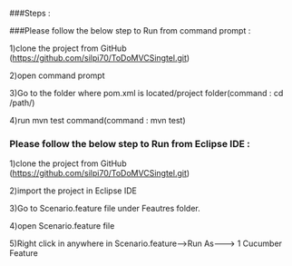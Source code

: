 
###Steps :

###Please follow the below step to Run from command prompt  :


1)clone the project from GitHub (https://github.com/silpi70/ToDoMVCSingtel.git)

2)open command prompt

3)Go to the folder where pom.xml is located/project folder(command : cd /path/)

4)run mvn test command(command :  mvn test)


### Please follow the below step to Run from Eclipse IDE  :

1)clone the project from GitHub (https://github.com/silpi70/ToDoMVCSingtel.git)

2)import the project in Eclipse IDE

3)Go to Scenario.feature file under Feautres folder.

4)open Scenario.feature file 

5)Right click in anywhere in Scenario.feature-->Run As---> 1 Cucumber Feature